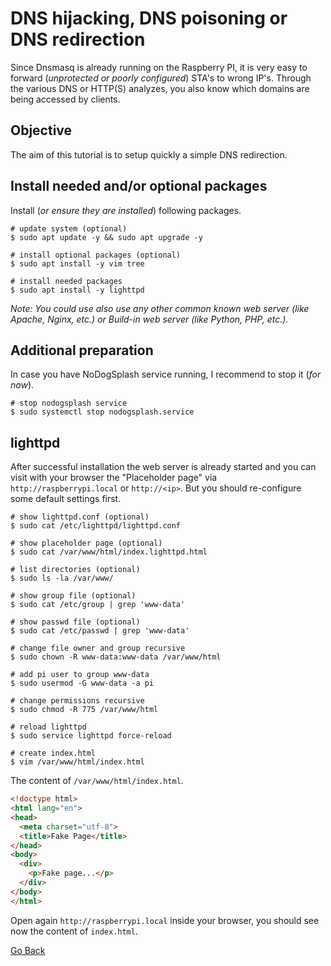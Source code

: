# DNS hijacking, DNS poisoning or DNS redirection

Since Dnsmasq is already running on the Raspberry PI, it is very easy to forward (_unprotected or poorly configured_) STA's to wrong IP's. Through the various DNS or HTTP(S) analyzes, you also know which domains are being accessed by clients.

## Objective

The aim of this tutorial is to setup quickly a simple DNS redirection.

## Install needed and/or optional packages

Install (_or ensure they are installed_) following packages.

```shell
# update system (optional)
$ sudo apt update -y && sudo apt upgrade -y

# install optional packages (optional)
$ sudo apt install -y vim tree

# install needed packages
$ sudo apt install -y lighttpd
```

_Note: You could use also use any other common known web server (like Apache, Nginx, etc.) or Build-in web server (like Python, PHP, etc.)._

## Additional preparation

In case you have NoDogSplash service running, I recommend to stop it (_for now_).

```shell
# stop nodogsplash service
$ sudo systemctl stop nodogsplash.service
```

## lighttpd

After successful installation the web server is already started and you can visit with your browser the "Placeholder page" via `http://raspberrypi.local` or `http://<ip>`. But you should re-configure some default settings first.

```shell
# show lighttpd.conf (optional)
$ sudo cat /etc/lighttpd/lighttpd.conf

# show placeholder page (optional)
$ sudo cat /var/www/html/index.lighttpd.html

# list directories (optional)
$ sudo ls -la /var/www/

# show group file (optional)
$ sudo cat /etc/group | grep 'www-data'

# show passwd file (optional)
$ sudo cat /etc/passwd | grep 'www-data'

# change file owner and group recursive
$ sudo chown -R www-data:www-data /var/www/html

# add pi user to group www-data
$ sudo usermod -G www-data -a pi

# change permissions recursive
$ sudo chmod -R 775 /var/www/html

# reload lighttpd
$ sudo service lighttpd force-reload

# create index.html
$ vim /var/www/html/index.html
```

The content of `/var/www/html/index.html`.

```html
<!doctype html>
<html lang="en">
<head>
  <meta charset="utf-8">
  <title>Fake Page</title>
</head>
<body>
  <div>
    <p>Fake page...</p>
  </div>
</body>
</html>
```

Open again `http://raspberrypi.local` inside your browser, you should see now the content of `index.html`.



[Go Back](./README.md)
